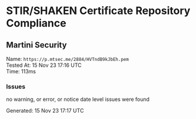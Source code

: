 # STIR/SHAKEN Certificate Repository Compliance

## Martini Security

Name: `https://p.mtsec.me/2884/HVTndB9kJbEh.pem`\
Tested At: 15 Nov 23 17:16 UTC\
Time: 113ms

### Issues

no warning, or error, or notice date level issues were found

Generated: 15 Nov 23 17:17 UTC